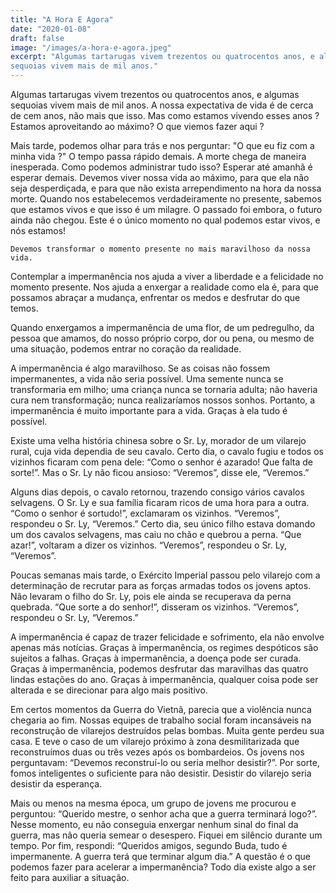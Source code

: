 ```yaml
---
title: "A Hora E Agora"
date: "2020-01-08"
draft: false
image: "/images/a-hora-e-agora.jpeg"
excerpt: "Algumas tartarugas vivem trezentos ou quatrocentos anos, e algumas
sequoias vivem mais de mil anos."
---
```


Algumas tartarugas vivem trezentos ou quatrocentos anos, e algumas
sequoias vivem mais de mil anos. A nossa expectativa de vida é de cerca de
cem anos, não mais que isso. Mas como estamos vivendo esses anos ?
Estamos aproveitando ao máximo? O que viemos fazer aqui ?

Mais tarde, podemos olhar para trás e nos perguntar: "O que eu fiz com a
minha vida ?" O tempo passa rápido demais. A morte chega de maneira
inesperada. Como podemos administrar tudo isso? Esperar até amanhã é
esperar demais. Devemos viver nossa vida ao máximo, para que ela não seja
desperdiçada, e para que não exista arrependimento na hora da nossa morte.
Quando nos estabelecemos verdadeiramente no presente, sabemos que
estamos vivos e que isso é um milagre. O passado foi embora, o futuro ainda
não chegou. Este é o único momento no qual podemos estar vivos, e nós
estamos!

`Devemos transformar o momento presente no mais maravilhoso da nossa vida.`

Contemplar a impermanência nos ajuda a viver a liberdade e a felicidade
no momento presente. Nos ajuda a enxergar a realidade como ela é, para que
possamos abraçar a mudança, enfrentar os medos e desfrutar do que temos.

Quando enxergamos a impermanência de uma flor, de um pedregulho, da
pessoa que amamos, do nosso próprio corpo, dor ou pena, ou mesmo de uma
situação, podemos entrar no coração da realidade.

A impermanência é algo maravilhoso. Se as coisas não fossem
impermanentes, a vida não seria possível. Uma semente nunca se
transformaria em milho; uma criança nunca se tornaria adulta; não haveria
cura nem transformação; nunca realizaríamos nossos sonhos. Portanto, a
impermanência é muito importante para a vida. Graças à ela tudo é possível.

Existe uma velha história chinesa sobre o Sr. Ly, morador de um vilarejo
rural, cuja vida dependia de seu cavalo. Certo dia, o cavalo fugiu e todos os
vizinhos ficaram com pena dele: “Como o senhor é azarado! Que falta de
sorte!”. Mas o Sr. Ly não ficou ansioso: “Veremos”, disse ele, “Veremos.”

Alguns dias depois, o cavalo retornou, trazendo consigo vários cavalos
selvagens. O Sr. Ly e sua família ficaram ricos de uma hora para a outra.
“Como o senhor é sortudo!”, exclamaram os vizinhos. “Veremos”,
respondeu o Sr. Ly, “Veremos.” Certo dia, seu único filho estava domando
um dos cavalos selvagens, mas caiu no chão e quebrou a perna. “Que azar!”,
voltaram a dizer os vizinhos. “Veremos”, respondeu o Sr. Ly, “Veremos”.

Poucas semanas mais tarde, o Exército Imperial passou pelo vilarejo com
a determinação de recrutar para as forças armadas todos os jovens aptos.
Não levaram o filho do Sr. Ly, pois ele ainda se recuperava da perna
quebrada. “Que sorte a do senhor!”, disseram os vizinhos. “Veremos”,
respondeu o Sr. Ly, “Veremos.”

A impermanência é capaz de trazer felicidade e sofrimento, ela não
envolve apenas más notícias. Graças à impermanência, os regimes
despóticos são sujeitos a falhas. Graças à impermanência, a doença pode ser
curada. Graças à impermanência, podemos desfrutar das maravilhas das
quatro lindas estações do ano. Graças à impermanência, qualquer coisa pode
ser alterada e se direcionar para algo mais positivo.

Em certos momentos da Guerra do Vietnã, parecia que a violência nunca
chegaria ao fim. Nossas equipes de trabalho social foram incansáveis na
reconstrução de vilarejos destruídos pelas bombas. Muita gente perdeu sua
casa. E teve o caso de um vilarejo próximo à zona desmilitarizada que
reconstruímos duas ou três vezes após os bombardeios.
Os jovens nos perguntavam: “Devemos reconstruí-lo ou seria melhor desistir?”. Por sorte,
fomos inteligentes o suficiente para não desistir. Desistir do vilarejo seria
desistir da esperança.

Mais ou menos na mesma época, um grupo de jovens me procurou e
perguntou: “Querido mestre, o senhor acha que a guerra terminará logo?”.
Nesse momento, eu não conseguia enxergar nenhum sinal do final da guerra,
mas não queria semear o desespero. Fiquei em silêncio durante um tempo.
Por fim, respondi: “Queridos amigos, segundo Buda, tudo é impermanente.
A guerra terá que terminar algum dia.” A questão é o que podemos fazer
para acelerar a impermanência? Todo dia existe algo a ser feito para auxiliar
a situação.
